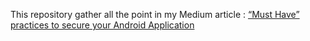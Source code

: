This repository gather all the point in my Medium article : [“Must Have” practices to secure your Android Application ](https://medium.com/@tahajadid/must-have-to-secure-your-android-application-37eba6785d07)
